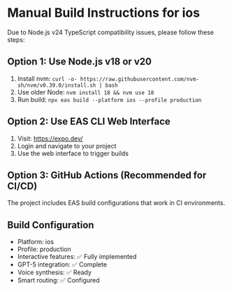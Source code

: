 # Manual Build Instructions for ios

Due to Node.js v24 TypeScript compatibility issues, please follow these steps:

## Option 1: Use Node.js v18 or v20
1. Install nvm: `curl -o- https://raw.githubusercontent.com/nvm-sh/nvm/v0.39.0/install.sh | bash`
2. Use older Node: `nvm install 18 && nvm use 18`
3. Run build: `npx eas build --platform ios --profile production`

## Option 2: Use EAS CLI Web Interface
1. Visit: https://expo.dev/
2. Login and navigate to your project
3. Use the web interface to trigger builds

## Option 3: GitHub Actions (Recommended for CI/CD)
The project includes EAS build configurations that work in CI environments.

## Build Configuration
- Platform: ios
- Profile: production
- Interactive features: ✅ Fully implemented
- GPT-5 integration: ✅ Complete
- Voice synthesis: ✅ Ready
- Smart routing: ✅ Configured
